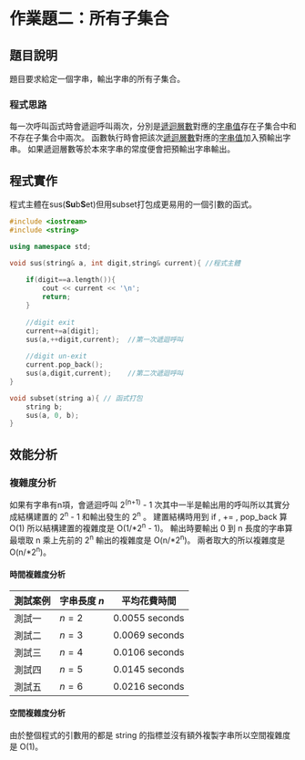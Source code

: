 # 作業題二：所有子集合

## 題目說明

題目要求給定一個字串，輸出字串的所有子集合。

### 程式思路

每一次呼叫函式時會遞迴呼叫兩次，分別是<ins>遞迴層數</ins>對應的<ins>字串值</ins>存在子集合中和不存在子集合中兩次。
函數執行時會把該次<ins>遞迴層數</ins>對應的<ins>字串值</ins>加入預輸出字串。
如果遞迴層數等於本來字串的常度便會把預輸出字串輸出。

## 程式實作

程式主體在sus(**Su**b**S**et)但用subset打包成更易用的一個引數的函式。

```cpp
#include <iostream>
#include <string>

using namespace std;

void sus(string& a, int digit,string& current){ //程式主體
    
    if(digit==a.length()){
        cout << current << '\n';
        return;
    }
    
    //digit exit
    current+=a[digit];
    sus(a,++digit,current);  //第一次遞迴呼叫
    
    //digit un-exit
    current.pop_back();
    sus(a,digit,current);    //第二次遞迴呼叫
}

void subset(string a){ // 函式打包
    string b;
    sus(a, 0, b);
}
```

## 效能分析
### 複雜度分析

如果有字串有n項，會遞迴呼叫 2<sup>(n+1)</sup> - 1 次其中一半是輸出用的呼叫所以其實分成結構建置的 2<sup>n</sup> - 1 和輸出發生的 2<sup>n</sup> 。
建置結構時用到 if , += , pop_back 算 O(1) 所以結構建置的複雜度是 O(1/*2<sup>n</sup> - 1)。
輸出時要輸出 0 到 n 長度的字串算最壞取 n 乘上先前的 2<sup>n</sup> 輸出的複雜度是 O(n/*2<sup>n</sup>)。
兩者取大的所以複雜度是 O(n/*2<sup>n</sup>)。

#### 時間複雜度分析

| 測試案例 | 字串長度 $n$ | 平均花費時間 |
|----------|--------------|----------|
| 測試一   | $n = 2$      | 0.0055 seconds |
| 測試二   | $n = 3$      | 0.0069 seconds |
| 測試三   | $n = 4$      | 0.0106 seconds |
| 測試四   | $n = 5$      | 0.0145 seconds |
| 測試五   | $n = 6$      | 0.0216 seconds |

#### 空間複雜度分析

由於整個程式的引數用的都是 string 的指標並沒有額外複製字串所以空間複雜度是 O(1)。
